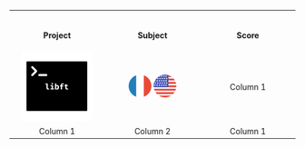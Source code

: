 <table>
<tr>
  
<th align="center">
<img width="294">
<p>Project</p>
</th>
  
<th align="center">
<img width="294">
<p>Subject</p>
</th>
  
<th align="center">
<img width="294">
<p>Score</p>
</th>
</tr>
  
<tr>
<td align="center"> <img src="Images/libft.png"></td>
<td align="center"> <img width=40px src="Images/fr.png"> <img width=40px src="Images/us.png"> </td>
<td align="center"> Column 1 </td>
</tr>
  
<tr>
<td align="center"> Column 1 </td>
<td align="center"> Column 2 </td>
<td align="center"> Column 1 </td>
</tr>

</table>
